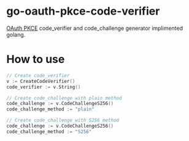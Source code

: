 # go-oauth-pkce-code-verifier
[OAuth PKCE](https://tools.ietf.org/html/rfc7636) code_verifier and code_challenge generator implimented golang.

# How to use

```go
// Create code_verifier
v := CreateCodeVerifier()
code_verifier := v.String()

// Create code_challenge with plain method
code_challenge := v.CodeChallengeS256()
code_challenge_method := "plain"

// Create code_challenge with S256 method
code_challenge := v.CodeChallengeS256()
code_challenge_method := "S256"
```